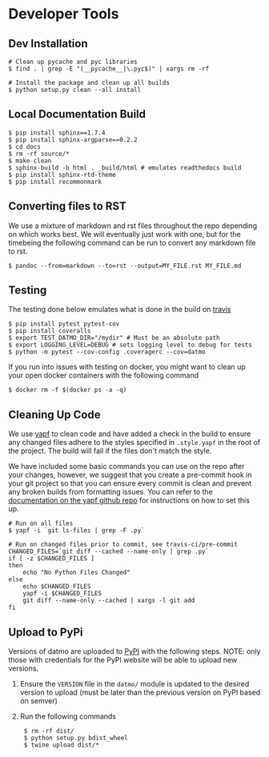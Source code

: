 # Developer Tools

## Dev Installation
```
# Clean up pycache and pyc libraries
$ find . | grep -E "(__pycache__|\.pyc$)" | xargs rm -rf

# Install the package and clean up all builds
$ python setup.py clean --all install
```

## Local Documentation Build
```
$ pip install sphinx==1.7.4
$ pip install sphinx-argparse==0.2.2
$ cd docs
$ rm -rf source/*
$ make clean
$ sphinx-build -b html . _build/html # emulates readthedocs build
$ pip install sphinx-rtd-theme
$ pip install recommonmark
```

## Converting files to RST
We use a mixture of markdown and rst files throughout the repo depending 
on which works best. We will eventually just work with one, but for the timebeing
the following command can be run to convert any markdown file to rst.
```
$ pandoc --from=markdown --to=rst --output=MY_FILE.rst MY_FILE.md
```

## Testing
The testing done below emulates what is done in the build on [travis](https://travis-ci.org/datmo/datmo)
```
$ pip install pytest pytest-cov
$ pip install coveralls
$ export TEST_DATMO_DIR="/mydir" # Must be an absolute path
$ export LOGGING_LEVEL=DEBUG # sets logging level to debug for tests
$ python -m pytest --cov-config .coveragerc --cov=datmo
```

If you run into issues with testing on docker, you might want to clean up your open docker containers 
with the following command
```
$ docker rm -f $(docker ps -a -q)
```

## Cleaning Up Code
We use [yapf](https://github.com/google/yapf) to clean code and have added a check in the build to 
ensure any changed files adhere to the styles specified in `.style.yapf` in the root of the project. 
The build will fail if the files don't match the style. 

We have included some basic commands you can use on the repo after your changes, however, we suggest
that you create a pre-commit hook in your git project so that you can ensure every commit is clean 
and prevent any broken builds from formatting issues. You can refer to the [documentation on the yapf 
github repo](https://github.com/google/yapf/tree/master/plugins) for instructions on how to set this up.

```
# Run on all files 
$ yapf -i `git ls-files | grep -F .py`
```

```
# Run on changed files prior to commit, see travis-ci/pre-commit
CHANGED_FILES=`git diff --cached --name-only | grep .py`
if [ -z $CHANGED_FILES ]
then
    echo "No Python Files Changed"
else
    echo $CHANGED_FILES
    yapf -i $CHANGED_FILES
    git diff --name-only --cached | xargs -l git add
fi
```

## Upload to PyPi
Versions of datmo are uploaded to [PyPI](https://pypi.org/project/datmo/) with the following steps. NOTE:
only those with credentials for the PyPI website will be able to upload new versions. 

1) Ensure the `VERSION` file in the `datmo/` module is updated to the desired version to upload 
(must be later than the previous version on PyPI based on semver)
2) Run the following commands

        $ rm -rf dist/
        $ python setup.py bdist_wheel
        $ twine upload dist/*